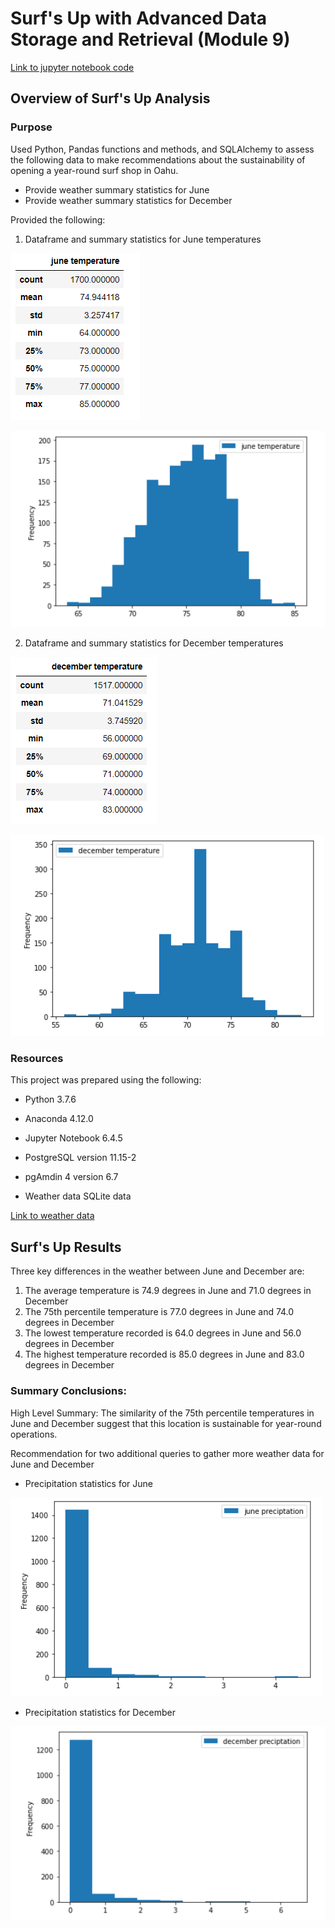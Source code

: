 # Surf's Up with Advanced Data Storage and Retrieval (Module 9)

[Link to jupyter notebook code](SurfsUp_Challenge.ipynb)

## Overview of Surf's Up Analysis

### Purpose
Used Python, Pandas functions and methods, and SQLAlchemy to assess the following data to make recommendations about the sustainability of opening a year-round surf shop in Oahu.
* Provide weather summary statistics for June
* Provide weather summary statistics for December

Provided the following:

1. Dataframe and summary statistics for June temperatures

![Summary temperature statistics June](june_temp_stats.PNG)

![Summary temperature graph June](june_temp_graph.PNG)

2. Dataframe and summary statistics for December temperatures

![Summary temperature statistics December](dec_temp_stats.PNG)

![Summary temperature graph December](dec_temp_graph.PNG)

### Resources

This project was prepared using the following:
* Python 3.7.6
* Anaconda 4.12.0
* Jupyter Notebook 6.4.5
* PostgreSQL version 11.15-2
* pgAmdin 4 version 6.7

* Weather data SQLite data

[Link to weather data](hawaii.sqlite)

## Surf's Up Results

Three key differences in the weather between June and December are:
1. The average temperature is 74.9 degrees in June and 71.0 degrees in December
2. The 75th percentile temperature is 77.0 degrees in June and 74.0 degrees in December
3. The lowest temperature recorded is 64.0 degrees in June and 56.0 degrees in December
4. The highest temperature recorded is 85.0 degrees in June and 83.0 degrees in December

### Summary Conclusions:
High Level Summary: The similarity of the 75th percentile temperatures in June and December suggest that this location is sustainable for year-round operations.

Recommendation for two additional queries to gather more weather data for June and December
* Precipitation statistics for June

![Summary precipitation graph June](june_precip_graph.PNG)

* Precipitation statistics for December

![Summary precipitation graph December](dec_precip_graph.PNG)
